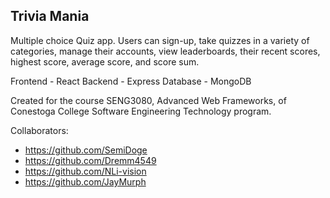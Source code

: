 ## Trivia Mania

Multiple choice Quiz app. Users can sign-up, take quizzes in a variety of categories, manage their accounts, view leaderboards, their recent scores, highest score, average score, and score sum. 

Frontend - React
Backend - Express
Database - MongoDB

Created for the course SENG3080, Advanced Web Frameworks, of Conestoga College Software Engineering Technology program.

Collaborators:
- https://github.com/SemiDoge
- https://github.com/Dremm4549
- https://github.com/NLi-vision
- https://github.com/JayMurph
